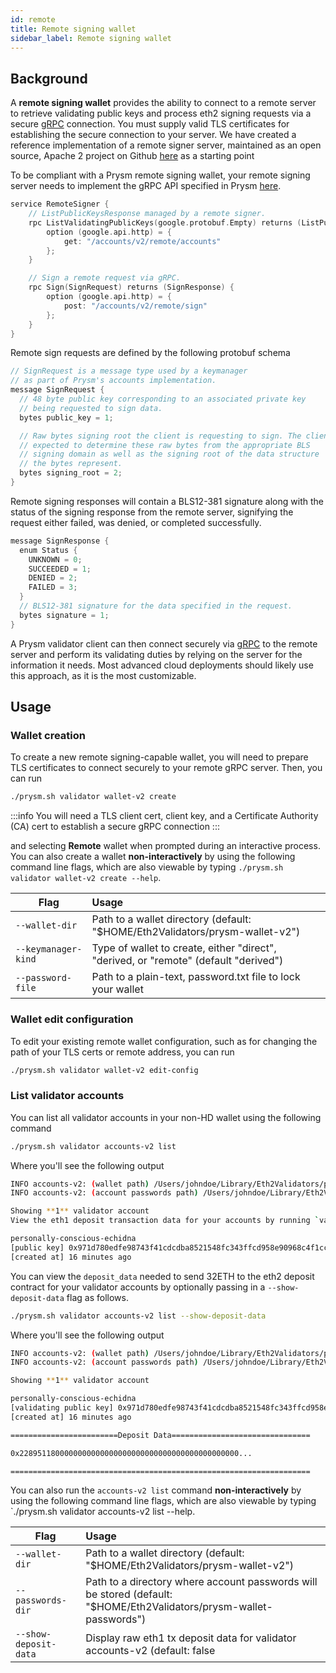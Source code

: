 ```yaml
---
id: remote
title: Remote signing wallet
sidebar_label: Remote signing wallet
---
```


## Background

A **remote signing wallet** provides the ability to connect to a remote server to retrieve validating public keys and process eth2 signing requests via a secure [gRPC](https://grpc.io) connection. You must supply valid TLS certificates for establishing the secure connection to your server. We have created a reference implementation of a remote signer server, maintained as an open source, Apache 2 project on Github [here](https://github.com/prysmaticlabs/remote-signer) as a starting point

To be compliant with a Prysm remote signing wallet, your remote signing server needs to implement the gRPC API specified in Prysm [here](https://github.com/prysmaticlabs/prysm/blob/7fff4ec41165e6581dda352b362d77fc6ca2710d/proto/validator/accounts/v2/keymanager.proto#L12).

```go
service RemoteSigner {
    // ListPublicKeysResponse managed by a remote signer.
    rpc ListValidatingPublicKeys(google.protobuf.Empty) returns (ListPublicKeysResponse) {
        option (google.api.http) = {
            get: "/accounts/v2/remote/accounts"
        };
    }

    // Sign a remote request via gRPC.
    rpc Sign(SignRequest) returns (SignResponse) {
        option (google.api.http) = {
            post: "/accounts/v2/remote/sign"
        };
    }
}
```

Remote sign requests are defined by the following protobuf schema

```go
// SignRequest is a message type used by a keymanager
// as part of Prysm's accounts implementation.
message SignRequest {
  // 48 byte public key corresponding to an associated private key
  // being requested to sign data.
  bytes public_key = 1;

  // Raw bytes signing root the client is requesting to sign. The client is
  // expected to determine these raw bytes from the appropriate BLS
  // signing domain as well as the signing root of the data structure
  // the bytes represent.
  bytes signing_root = 2;
}
```

Remote signing responses will contain a BLS12-381 signature along with the
status of the signing response from the remote server, signifying the
request either failed, was denied, or completed successfully.

```go
message SignResponse {
  enum Status {
    UNKNOWN = 0;
    SUCCEEDED = 1;
    DENIED = 2;
    FAILED = 3;
  }
  // BLS12-381 signature for the data specified in the request.
  bytes signature = 1;
}
```

A Prysm validator client can then connect securely via [gRPC](https://grpc.io) to the remote server and perform its validating duties by relying on the server for the information it needs. Most advanced cloud deployments should likely use this approach, as it is the most customizable.

## Usage

### Wallet creation

To create a new remote signing-capable wallet, you will need to prepare TLS certificates to connect securely to your remote gRPC server. Then, you can run

```bash
./prysm.sh validator wallet-v2 create
```

:::info
You will need a TLS client cert, client key, and a Certificate Authority (CA) cert to establish a secure gRPC connection
:::

and selecting **Remote** wallet when prompted during an interactive process. You can also create a wallet **non-interactively** by using the following command line flags, which are also viewable by typing `./prysm.sh validator wallet-v2 create --help`.

| Flag          | Usage         |
| ------------- |:-------------|
| `--wallet-dir` | Path to a wallet directory (default: "$HOME/Eth2Validators/prysm-wallet-v2")
| `--keymanager-kind`     | Type of wallet to create, either "direct", "derived, or "remote" (default "derived")
| `--password-file`     | Path to a plain-text, password.txt file to lock your wallet

### Wallet edit configuration

To edit your existing remote wallet configuration, such as for changing the path of your TLS certs or remote address, you can run

```bash
./prysm.sh validator wallet-v2 edit-config
```

### List validator accounts

You can list all validator accounts in your non-HD wallet using the following command

```bash
./prysm.sh validator accounts-v2 list
```

Where you'll see the following output

```bash
INFO accounts-v2: (wallet path) /Users/johndoe/Library/Eth2Validators/prysm-wallet-v2
INFO accounts-v2: (account passwords path) /Users/johndoe/Library/Eth2Validators/prysm-wallet-passwords

Showing **1** validator account
View the eth1 deposit transaction data for your accounts by running `validator accounts-v2 list --show-deposit-data

personally-conscious-echidna
[public key] 0x971d780edfe98743f41cdcdba8521548fc343ffcd958e90968c4f1cc5a2e9b6ea11a984397c34c6cc13e9d4e8d14ce1e
[created at] 16 minutes ago
```

You can view the `deposit_data` needed to send 32ETH to the eth2 deposit contract for your validator accounts by optionally passing in a `--show-deposit-data` flag as follows.

```bash
./prysm.sh validator accounts-v2 list --show-deposit-data
```

Where you'll see the following output

```bash
INFO accounts-v2: (wallet path) /Users/johndoe/Library/Eth2Validators/prysm-wallet-v2
INFO accounts-v2: (account passwords path) /Users/johndoe/Library/Eth2Validators/prysm-wallet-passwords

Showing **1** validator account

personally-conscious-echidna
[validating public key] 0x971d780edfe98743f41cdcdba8521548fc343ffcd958e90968c4f1cc5a2e9b6ea11a984397c34c6cc13e9d4e8d14ce1e
[created at] 16 minutes ago

========================Deposit Data===============================

0x2289511800000000000000000000000000000000000000000...

===================================================================
```

You can also run the `accounts-v2 list` command **non-interactively** by using the following command line flags, which are also viewable by typing `./prysm.sh validator accounts-v2 list --help.

| Flag          | Usage         |
| ------------- |:-------------|
| `--wallet-dir` | Path to a wallet directory (default: "$HOME/Eth2Validators/prysm-wallet-v2")
| `--passwords-dir`     | Path to a directory where account passwords will be stored (default: "$HOME/Eth2Validators/prysm-wallet-passwords")
| `--show-deposit-data`     |  Display raw eth1 tx deposit data for validator accounts-v2 (default: false